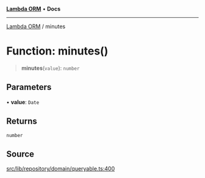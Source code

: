 [**Lambda ORM**](../README.md) • **Docs**

***

[Lambda ORM](../README.md) / minutes

# Function: minutes()

> **minutes**(`value`): `number`

## Parameters

• **value**: `Date`

## Returns

`number`

## Source

[src/lib/repository/domain/queryable.ts:400](https://github.com/lambda-orm/lambdaorm-base/blob/5d74b344f8322b5f4e53698b0a2759c1bc628a31/src/lib/repository/domain/queryable.ts#L400)
